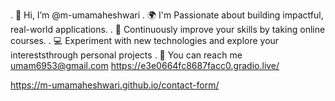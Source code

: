 . 👋 Hi, I’m @m-umamaheshwari
. 🌍 I'm Passionate about building impactful, real-world applications.
. 📗 Continuously improve your skills by taking online courses.
. 💻 Experiment with new technologies and explore your intereststhrough personal projects
. 📧 You can reach me umam6953@gmail.com 
 https://e3e0664fc8687facc0.gradio.live/
 
 https://m-umamaheshwari.github.io/contact-form/
